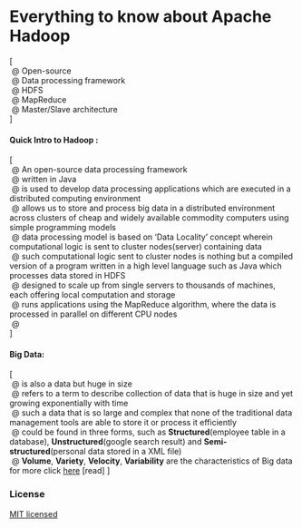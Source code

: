 # Everything to know about Apache Hadoop

[ <br />
&nbsp;@ Open-source <br />
&nbsp;@ Data processing framework <br />
&nbsp;@ HDFS <br />
&nbsp;@ MapReduce <br />
&nbsp;@ Master/Slave architecture <br />
]

#### Quick Intro to Hadoop :
[ <br />
&nbsp;@ An open-source data processing framework <br />
&nbsp;@ written in Java <br />
&nbsp;@ is used to develop data processing applications which are executed in a distributed computing environment <br />
&nbsp;@ allows us to store and process big data in a distributed environment across clusters of cheap and widely available commodity computers using simple programming models <br />
&nbsp;@ data processing model is based on ‘Data Locality’ concept wherein computational logic is sent to cluster nodes(server) containing data <br />
&nbsp;@ such computational logic sent to cluster nodes is nothing but a compiled version of a program written in a high level language such as Java which processes data stored in HDFS <br />
&nbsp;@ designed to scale up from single servers to thousands of machines, each offering local computation and storage <br />
&nbsp;@ runs applications using the MapReduce algorithm, where the data is processed in parallel on different CPU nodes <br />
&nbsp;@  <br />
]

#### Big Data:
[ <br />
&nbsp;@ is also a data but huge in size <br />
&nbsp;@ refers to a term to describe collection of data that is huge in size and yet growing exponentially with time <br />
&nbsp;@ such a data that is so large and complex that none of the traditional data management tools are able to store it or process it efficiently <br />
&nbsp;@ could be found in three forms, such as **Structured**(employee table in a database), **Unstructured**(google search result) and **Semi-structured**(personal data stored in a XML file)<br />
&nbsp;@ **Volume**, **Variety**, **Velocity**, **Variability** are the characteristics of Big data <br />
for more click [here](https://www.guru99.com/what-is-big-data.html) [read]
]

### License

[MIT licensed](./LICENSE)
